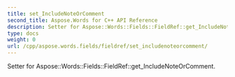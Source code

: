 ```yaml
---
title: set_IncludeNoteOrComment
second_title: Aspose.Words for C++ API Reference
description: Setter for Aspose::Words::Fields::FieldRef::get_IncludeNoteOrComment. 
type: docs
weight: 0
url: /cpp/aspose.words.fields/fieldref/set_includenoteorcomment/
---
```


Setter for Aspose::Words::Fields::FieldRef::get_IncludeNoteOrComment. 

